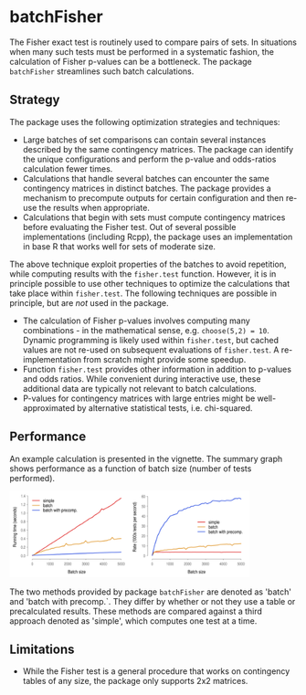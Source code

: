 # batchFisher

The Fisher exact test is routinely used to compare pairs of sets. In situations when many such tests must be performed in a systematic fashion, the calculation of Fisher p-values can be a bottleneck. The package `batchFisher` streamlines such batch calculations. 



## Strategy

The package uses the following optimization strategies and techniques:

 - Large batches of set comparisons can contain several instances described by the same contingency matrices. The package can identify the unique configurations and perform the p-value and odds-ratios calculation fewer times.
 - Calculations that handle several batches can encounter the same contingency matrices in distinct batches. The package provides a mechanism to precompute outputs for certain configuration and then re-use the results when appropriate.
 - Calculations that begin with sets must compute contingency matrices before evaluating the Fisher test. Out of several possible implementations (including Rcpp), the package uses an implementation in base R that works well for sets of moderate size.

The above technique exploit properties of the batches to avoid repetition, while computing results with the `fisher.test` function. However, it is in principle possible to use other techniques to optimize the calculations that take place within `fisher.test`. The following techniques are possible in principle, but are *not* used in the package.

 - The calculation of Fisher p-values involves computing many combinations - in the mathematical sense, e.g. `choose(5,2) = 10`. Dynamic programming is likely used within `fisher.test`, but cached values are not re-used on subsequent evaluations of `fisher.test`. A re-implementation from scratch might provide some speedup.
 - Function `fisher.test` provides other information in addition to p-values and odds ratios. While convenient during interactive use, these additional data are typically not relevant to batch calculations.
 - P-values for contingency matrices with large entries might be well-approximated by alternative statistical tests, i.e. chi-squared. 




## Performance

An example calculation is presented in the vignette. The summary graph shows performance as a function of batch size (number of tests performed). 

<img src="https://github.com/tkonopka/batchFisher/blob/master/images/readme_simulation.png?raw=true" alt="Running times and operations per second" width="420px"></img>

The two methods provided by package `batchFisher` are denoted as 'batch' and 'batch with precomp.`. They differ by whether or not they use a table or precalculated results. These methods are compared against a third approach denoted as 'simple', which computes one test at a time. 



## Limitations

- While the Fisher test is a general procedure that works on contingency tables of any size, the package only supports 2x2 matrices.


